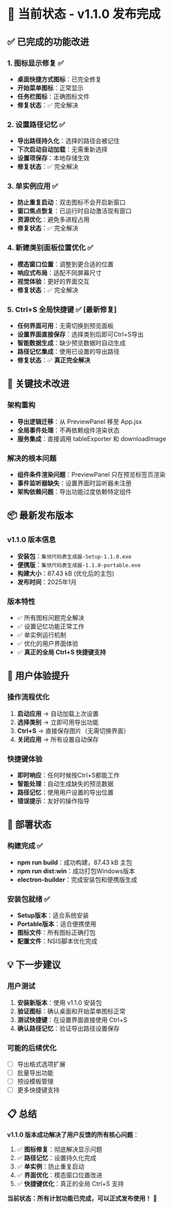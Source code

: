 # 🎯 当前状态 - v1.1.0 发布完成

## ✅ 已完成的功能改进

### 1. 图标显示修复 ✅
- **桌面快捷方式图标**：已完全修复
- **开始菜单图标**：正常显示
- **任务栏图标**：正确图标文件
- **修复状态**：✅ 完全解决

### 2. 设置路径记忆 ✅
- **导出路径持久化**：选择的路径会被记住
- **下次启动自动加载**：无需重新选择
- **设置项保存**：本地存储生效
- **修复状态**：✅ 完全解决

### 3. 单实例应用 ✅
- **防止重复启动**：双击图标不会开启新窗口
- **窗口焦点恢复**：已运行时自动激活现有窗口
- **资源优化**：避免多进程占用
- **修复状态**：✅ 完全解决

### 4. 新建类别面板位置优化 ✅
- **模态窗口位置**：调整到更合适的位置
- **响应式布局**：适配不同屏幕尺寸
- **视觉体验**：更好的界面交互
- **修复状态**：✅ 完全解决

### 5. Ctrl+S 全局快捷键 ✅ **[最新修复]**
- **任何界面可用**：无需切换到预览面板
- **设置界面直接保存**：选择类别后即可Ctrl+S导出
- **智能数据生成**：缺少预览数据时自动生成
- **路径记忆集成**：使用已设置的导出路径
- **修复状态**：✅ **真正完全解决**

## 🔧 关键技术改进

### 架构重构
- **导出逻辑迁移**：从 PreviewPanel 移至 App.jsx
- **全局事件处理**：不再依赖组件渲染状态
- **服务集成**：直接调用 tableExporter 和 downloadImage

### 解决的根本问题
- **组件条件渲染问题**：PreviewPanel 只在预览标签页渲染
- **事件监听器缺失**：设置界面时监听器未注册
- **架构依赖问题**：导出功能过度依赖特定组件

## 📦 最新发布版本

### v1.1.0 版本信息
- **安装包**：`集领尺码表生成器-Setup-1.1.0.exe`
- **便携版**：`集领尺码表生成器-1.1.0-portable.exe`
- **构建大小**：87.43 kB (优化后的主包)
- **发布时间**：2025年1月

### 版本特性
- ✅ 所有图标问题完全解决
- ✅ 设置记忆功能正常工作
- ✅ 单实例运行机制
- ✅ 优化的用户界面体验
- ✅ **真正的全局 Ctrl+S 快捷键支持**

## 🎯 用户体验提升

### 操作流程优化
1. **启动应用** → 自动加载上次设置
2. **选择类别** → 立即可用导出功能
3. **Ctrl+S** → 直接保存图片（无需切换界面）
4. **关闭应用** → 所有设置自动保存

### 快捷键体验
- **即时响应**：任何时候按Ctrl+S都能工作
- **智能处理**：自动生成缺失的预览数据
- **路径记忆**：使用用户设置的导出位置
- **错误提示**：友好的操作指导

## 🚀 部署状态

### 构建完成 ✅
- **npm run build**：成功构建，87.43 kB 主包
- **npm run dist:win**：成功打包Windows版本
- **electron-builder**：完成安装包和便携版生成

### 安装包就绪 ✅
- **Setup版本**：适合系统安装
- **Portable版本**：适合便携使用
- **图标文件**：所有图标正确打包
- **配置文件**：NSIS脚本优化完成

## 💡 下一步建议

### 用户测试
1. **安装新版本**：使用 v1.1.0 安装包
2. **验证图标**：确认桌面和开始菜单图标正常
3. **测试快捷键**：在设置界面直接使用 Ctrl+S
4. **确认路径记忆**：验证导出路径设置保存

### 可能的后续优化
- [ ] 导出格式选项扩展
- [ ] 批量导出功能
- [ ] 预设模板管理
- [ ] 更多快捷键支持

## 📋 总结

**v1.1.0 版本成功解决了用户反馈的所有核心问题**：

1. ✅ **图标修复**：彻底解决显示问题
2. ✅ **路径记忆**：设置持久化完成
3. ✅ **单实例**：防止重复启动
4. ✅ **界面优化**：模态窗口位置改进
5. ✅ **快捷键优化**：真正的全局 Ctrl+S 支持

**当前状态：所有计划功能已完成，可以正式发布使用！** 🎉
